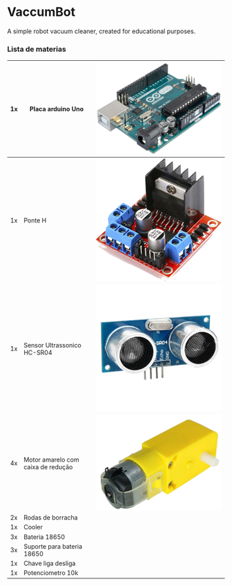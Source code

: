 # VaccumBot
A simple robot vacuum cleaner, created for educational purposes.



### Lista de materias

| 1x   | Placa arduino Uno                  | ![](https://github.com/MakerModulo/geral/blob/main/imgs/placas/arduino_uno.png) |
| ---- | ---------------------------------- | ------------------------------------------------------------ |
| 1x   | Ponte H                            | ![](https://github.com/MakerModulo/geral/blob/main/imgs/shields/ponte_h.png) |
| 1x   | Sensor Ultrassonico HC-SR04        | ![](https://github.com/MakerModulo/geral/blob/main/imgs/sensores/hc-sr04.png) |
| 4x   | Motor amarelo com caixa de redução | ![](https://github.com/MakerModulo/geral/blob/main/imgs/motores/motor_amarelo.png) |
| 2x   | Rodas de borracha                  |                                                              |
| 1x   | Cooler                             |                                                              |
| 3x   | Bateria 18650                      |                                                              |
| 3x   | Suporte para bateria 18650         |                                                              |
| 1x   | Chave liga desliga                 |                                                              |
| 1x   | Potenciometro 10k                  |                                                              |

